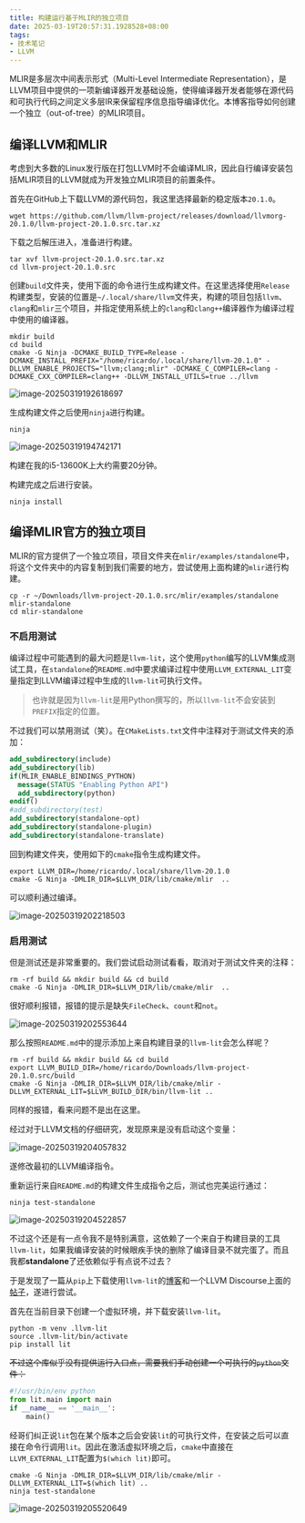 ```yaml
---
title: 构建运行基于MLIR的独立项目
date: 2025-03-19T20:57:31.1928528+08:00
tags:
- 技术笔记
- LLVM
---
```


MLIR是多层次中间表示形式（Multi-Level Intermediate Representation），是LLVM项目中提供的一项新编译器开发基础设施，使得编译器开发者能够在源代码和可执行代码之间定义多层IR来保留程序信息指导编译优化。本博客指导如何创建一个独立（out-of-tree）的MLIR项目。

<!--more-->

## 编译LLVM和MLIR

考虑到大多数的Linux发行版在打包LLVM时不会编译MLIR，因此自行编译安装包括MLIR项目的LLVM就成为开发独立MLIR项目的前置条件。

首先在GitHub上下载LLVM的源代码包，我这里选择最新的稳定版本`20.1.0`。

```shell
wget https://github.com/llvm/llvm-project/releases/download/llvmorg-20.1.0/llvm-project-20.1.0.src.tar.xz
```

下载之后解压进入，准备进行构建。

```shell
tar xvf llvm-project-20.1.0.src.tar.xz
cd llvm-project-20.1.0.src
```

创建`build`文件夹，使用下面的命令进行生成构建文件。在这里选择使用`Release`构建类型，安装的位置是`~/.local/share/llvm`文件夹，构建的项目包括`llvm`、`clang`和`mlir`三个项目，并指定使用系统上的`clang`和`clang++`编译器作为编译过程中使用的编译器。

```shell
mkdir build
cd build
cmake -G Ninja -DCMAKE_BUILD_TYPE=Release -DCMAKE_INSTALL_PREFIX="/home/ricardo/.local/share/llvm-20.1.0" -DLLVM_ENABLE_PROJECTS="llvm;clang;mlir" -DCMAKE_C_COMPILER=clang -DCMAKE_CXX_COMPILER=clang++ -DLLVM_INSTALL_UTILS=true ../llvm
```

![image-20250319192618697](./mlir-standalone/image-20250319192618697.png)

生成构建文件之后使用`ninja`进行构建。

```shell
ninja
```

![image-20250319194742171](./mlir-standalone/image-20250319194742171.png)

构建在我的i5-13600K上大约需要20分钟。

构建完成之后进行安装。

```shell
ninja install
```

## 编译MLIR官方的独立项目

MLIR的官方提供了一个独立项目，项目文件夹在`mlir/examples/standalone`中，将这个文件夹中的内容复制到我们需要的地方，尝试使用上面构建的`mlir`进行构建。

```shell
cp -r ~/Downloads/llvm-project-20.1.0.src/mlir/examples/standalone mlir-standalone 
cd mlir-standalone
```

### 不启用测试

编译过程中可能遇到的最大问题是`llvm-lit`，这个使用`python`编写的LLVM集成测试工具，在`standalone`的`README.md`中要求编译过程中使用`LLVM_EXTERNAL_LIT`变量指定到LLVM编译过程中生成的`llvm-lit`可执行文件。

> 也许就是因为`llvm-lit`是用Python撰写的，所以`llvm-lit`不会安装到`PREFIX`指定的位置。

不过我们可以禁用测试（笑）。在`CMakeLists.txt`文件中注释对于测试文件夹的添加：

```cmake
add_subdirectory(include)
add_subdirectory(lib)
if(MLIR_ENABLE_BINDINGS_PYTHON)
  message(STATUS "Enabling Python API")
  add_subdirectory(python)
endif()
#add_subdirectory(test)
add_subdirectory(standalone-opt)
add_subdirectory(standalone-plugin)
add_subdirectory(standalone-translate)

```

回到构建文件夹，使用如下的`cmake`指令生成构建文件。

```shell
export LLVM_DIR=/home/ricardo/.local/share/llvm-20.1.0
cmake -G Ninja -DMLIR_DIR=$LLVM_DIR/lib/cmake/mlir  ..
```

可以顺利通过编译。

![image-20250319202218503](./mlir-standalone/image-20250319202218503.png)

### 启用测试

但是测试还是非常重要的。我们尝试启动测试看看，取消对于测试文件夹的注释：

```shell
rm -rf build && mkdir build && cd build
cmake -G Ninja -DMLIR_DIR=$LLVM_DIR/lib/cmake/mlir  ..
```

很好顺利报错，报错的提示是缺失`FileCheck`、`count`和`not`。

![image-20250319202553644](./mlir-standalone/image-20250319202553644.png)

那么按照`README.md`中的提示添加上来自构建目录的`llvm-lit`会怎么样呢？

```shell
rm -rf build && mkdir build && cd build
export LLVM_BUILD_DIR=/home/ricardo/Downloads/llvm-project-20.1.0.src/build
cmake -G Ninja -DMLIR_DIR=$LLVM_DIR/lib/cmake/mlir -DLLVM_EXTERNAL_LIT=$LLVM_BUILD_DIR/bin/llvm-lit ..
```

同样的报错，看来问题不是出在这里。

经过对于LLVM文档的仔细研究，发现原来是没有启动这个变量：

![image-20250319204057832](./mlir-standalone/image-20250319204057832.png)

遂修改最初的LLVM编译指令。

重新运行来自`README.md`的构建文件生成指令之后，测试也完美运行通过：

```shell
ninja test-standalone
```

![image-20250319204522857](./mlir-standalone/image-20250319204522857.png)

不过这个还是有一点令我不是特别满意，这依赖了一个来自于构建目录的工具`llvm-lit`，如果我编译安装的时候眼疾手快的删除了编译目录不就完蛋了。而且我都**standalone**了还依赖似乎有点说不过去？

于是发现了一篇从`pip`上下载使用`llvm-lit`的[博客](https://medium.com/@mshockwave/using-llvm-lit-out-of-tree-5cddada85a78)和一个LLVM Discourse上面的[帖子](https://discourse.llvm.org/t/running-llvm-lit-on-external-project-test-file-derived-from-standalone-fails/67787)，遂进行尝试。

首先在当前目录下创建一个虚拟环境，并下载安装`llvm-lit`。

```shell
python -m venv .llvm-lit
source .llvm-lit/bin/activate
pip install lit
```

~~不过这个库似乎没有提供运行入口点，需要我们手动创建一个可执行的`python`文件：~~

```python
#!/usr/bin/env python
from lit.main import main
if __name__ == '__main__':
    main()
```

经哥们纠正说`lit`包在某个版本之后会安装`lit`的可执行文件，在安装之后可以直接在命令行调用`lit`。因此在激活虚拟环境之后，`cmake`中直接在`LLVM_EXTERNAL_LIT`配置为`$(which lit)`即可。

```shell
cmake -G Ninja -DMLIR_DIR=$LLVM_DIR/lib/cmake/mlir -DLLVM_EXTERNAL_LIT=$(which lit) ..
ninja test-standalone
```

![image-20250319205520649](./mlir-standalone/image-20250319205520649.png)
